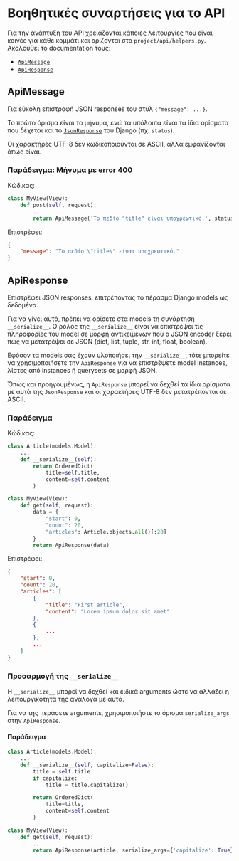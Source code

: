 # Βοηθητικές συναρτήσεις για το API

Για την ανάπτυξη του API χρειάζονται κάποιες λειτουργίες που είναι κοινές για κάθε κομμάτι και ορίζονται στο `project/api/helpers.py`. Ακολουθεί το documentation τους:

* [`ApiMessage`](#apimessage)
* [`ApiResponse`](#apiresponse)


## ApiMessage

Για εύκολη επιστροφή JSON responses του στυλ `{"message": ...}`.

Το πρώτο όρισμα είναι το μήνυμα, ενώ τα υπόλοιπα είναι τα ίδια ορίσματα που δέχεται και το [`JsonResponse`](https://docs.djangoproject.com/en/2.1/ref/request-response/#jsonresponse-objects) του Django (πχ. `status`).

Οι χαρακτήρες UTF-8 δεν κωδικοποιούνται σε ASCII, αλλά εμφανίζονται όπως είναι.

### Παράδειγμα: Μήνυμα με error 400

Κώδικας:
```python
class MyView(View):
    def post(self, request):
        ...
        return ApiMessage('Το πεδίο "title" είναι υποχρεωτικό.', status=400)
```

Επιστρέφει:
```json
{
    "message": "Το πεδίο \"title\" είναι υποχρεωτικό."
}
```


## ApiResponse

Επιστρέφει JSON responses, επιτρέποντας το πέρασμα Django models ως δεδομένα.

Για να γίνει αυτό, πρέπει να ορίσετε στα models τη συνάρτηση `__serialize__`. Ο ρόλος της `__serialize__` είναι να επιστρέψει τις πληροφορίες του model σε μορφή αντικειμένων που ο JSON encoder ξέρει πώς να μετατρέψει σε JSON (dict, list, tuple, str, int, float, boolean).

Εφόσον τα models σας έχουν υλοποιήσει την `__serialize__`, τότε μπορείτε να χρησιμοποιήσετε την `ApiResponse` για να επιστρέψετε model instances, λίστες από instances ή querysets σε μορφή JSON.

Όπως και προηγουμένως, η `ApiResponse` μπορεί να δεχθεί τα ίδια ορίσματα με αυτά της `JsonResponse` και οι χαρακτήρες UTF-8 δεν μετατρέπονται σε ASCII.

### Παράδειγμα

Κώδικας:
```python
class Article(models.Model):
    ...
    def __serialize__(self):
        return OrderedDict(
            title=self.title,
            content=self.content
        )

class MyView(View):
    def get(self, request):
        data = {
            "start": 0,
            "count": 20,
            "articles": Article.objects.all()[:20]
        }
        return ApiResponse(data)
```

Επιστρέφει:
```json
{
    "start": 0,
    "count": 20,
    "articles": [
        {
            "title": "First article",
            "content": "Lorem ipsum dolor sit amet"
        },
        {
            ...
        },
        ...
    ]
}
```

### Προσαρμογή της `__serialize__`

Η `__serialize__` μπορεί να δεχθεί και ειδικά arguments ώστε να αλλάζει η λειτουργικότητά της ανάλογα με αυτά.

Για να της περάσετε arguments, χρησιμοποιήστε το όρισμα `serialize_args` στην `ApiResponse`.

#### Παράδειγμα

```python
class Article(models.Model):
    ...
    def __serialize__(self, capitalize=False):
        title = self.title
        if capitalize:
            title = title.capitalize()

        return OrderedDict(
            title=title,
            content=self.content
        )

class MyView(View):
    def get(self, request):
        ...
        return ApiResponse(article, serialize_args={'capitalize': True})
```
